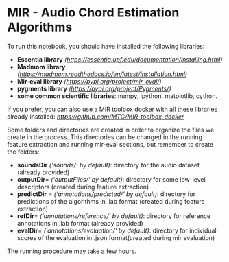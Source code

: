 # MIR - Audio Chord Estimation Algorithms 

To run this notebook, you should have installed the following libraries:

- **Essentia library** *(https://essentia.upf.edu/documentation/installing.html)*
- **Madmom library** *(https://madmom.readthedocs.io/en/latest/installation.html)*
- **Mir-eval library** *(https://pypi.org/project/mir_eval/)*
- **pygments library** *(https://pypi.org/project/Pygments/)*
- **some common scientific libraries**: numpy, ipython, matplotlib, cython.

If you prefer, you can also use a MIR toolbox docker with all these libraries already installed: *https://github.com/MTG/MIR-toolbox-docker*

Some folders and directories are created in order to organize the files we create in the process. This directories can be changed in the running feature extraction and running mir-eval sections, but remember to create the folders:

- **soundsDir** *('sounds/' by default)*: directory for the audio dataset (already provided)
- **outputDir**= *('outputFiles/' by default)*: directory for some low-level descriptors (created during feature extraction)
- **predictDir** = *('annotations/predicted/' by default)*: directory for predictions of the algorithms in .lab format (created during feature extraction) 
- **refDir**= *('annotations/reference/' by default)*: directory for reference annotations in .lab format (already provided)
- **evalDir**= *('annotations/evaluation/' by default)*: directory for individual scores of the evaluation in .json format(created during mir evaluation)

The running procedure may take a few hours.
